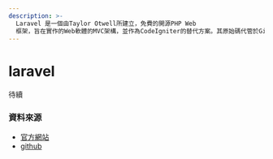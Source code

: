 ```yaml
---
description: >-
  Laravel 是一個由Taylor Otwell所建立，免費的開源PHP Web
  框架，旨在實作的Web軟體的MVC架構，並作為CodeIgniter的替代方案。其原始碼代管於GitHub，許可條款為MIT授權條款。Laravel的特色包含：支援用戶身分驗證和授權，具有模組化的套件系統且有專屬的套件庫，提供連接許多種類的關連式資料庫的方式，提供工具來協助應用程式的部署和維持。
---
```


# laravel

待續

### 資料來源

* [官方網站](https://laravel.tw/)
* [github](https://github.com/laravel/laravel)

